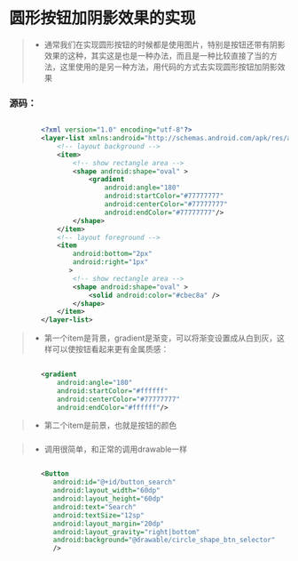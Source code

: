 # 圆形按钮加阴影效果的实现

>  * 通常我们在实现圆形按钮的时候都是使用图片，特别是按钮还带有阴影效果的这种，其实这是也是一种办法，而且是一种比较直接了当的方法，这里使用的是另一种方法，用代码的方式去实现圆形按钮加阴影效果

### 源码：

```xml

        <?xml version="1.0" encoding="utf-8"?>
        <layer-list xmlns:android="http://schemas.android.com/apk/res/android" >
            <!-- layout background -->
            <item>
                <!-- show rectangle area -->
                <shape android:shape="oval" >
                    <gradient
                        android:angle="180"
                        android:startColor="#77777777"
                        android:centerColor="#77777777"
                        android:endColor="#77777777"/>
                </shape>
            </item>
            <!-- layout foreground -->
            <item
                android:bottom="2px"
                android:right="1px"
               >
                <!-- show rectangle area -->
                <shape android:shape="oval" >
                    <solid android:color="#cbec8a" />
                </shape>
            </item>
        </layer-list>  
```

>  * 第一个item是背景，gradient是渐变，可以将渐变设置成从白到灰，这样可以使按钮看起来更有金属质感：
  
```xml
      
        <gradient
            android:angle="180"
            android:startColor="#ffffff"
            android:centerColor="#77777777"
            android:endColor="#ffffff"/>
```

>  * 第二个item是前景，也就是按钮的颜色

###

>  * 调用很简单，和正常的调用drawable一样

```xml

        <Button
           android:id="@+id/button_search"
           android:layout_width="60dp"
           android:layout_height="60dp"
           android:text="Search"
           android:textSize="12sp"
           android:layout_margin="20dp"
           android:layout_gravity="right|bottom"
           android:background="@drawable/circle_shape_btn_selector"
           />
```